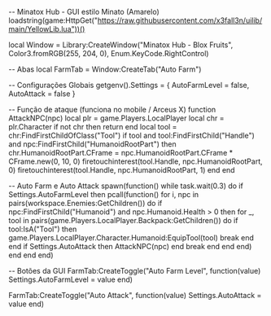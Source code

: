 -- Minatox Hub - GUI estilo Minato (Amarelo)
loadstring(game:HttpGet("https://raw.githubusercontent.com/x3fall3n/uilib/main/YellowLib.lua"))()

local Window = Library:CreateWindow("Minatox Hub - Blox Fruits", Color3.fromRGB(255, 204, 0), Enum.KeyCode.RightControl)

-- Abas
local FarmTab = Window:CreateTab("Auto Farm")

-- Configurações Globais
getgenv().Settings = {
    AutoFarmLevel = false,
    AutoAttack = false
}

-- Função de ataque (funciona no mobile / Arceus X)
function AttackNPC(npc)
    local plr = game.Players.LocalPlayer
    local chr = plr.Character
    if not chr then return end
    local tool = chr:FindFirstChildOfClass("Tool")
    if tool and tool:FindFirstChild("Handle") and npc:FindFirstChild("HumanoidRootPart") then
        chr.HumanoidRootPart.CFrame = npc.HumanoidRootPart.CFrame * CFrame.new(0, 10, 0)
        firetouchinterest(tool.Handle, npc.HumanoidRootPart, 0)
        firetouchinterest(tool.Handle, npc.HumanoidRootPart, 1)
    end
end

-- Auto Farm e Auto Attack
spawn(function()
    while task.wait(0.3) do
        if Settings.AutoFarmLevel then
            pcall(function()
                for i, npc in pairs(workspace.Enemies:GetChildren()) do
                    if npc:FindFirstChild("Humanoid") and npc.Humanoid.Health > 0 then
                        for _, tool in pairs(game.Players.LocalPlayer.Backpack:GetChildren()) do
                            if tool:IsA("Tool") then
                                game.Players.LocalPlayer.Character.Humanoid:EquipTool(tool)
                                break
                            end
                        end
                        if Settings.AutoAttack then
                            AttackNPC(npc)
                        end
                        break
                    end
                end
            end)
        end
    end
end)

-- Botões da GUI
FarmTab:CreateToggle("Auto Farm Level", function(value)
    Settings.AutoFarmLevel = value
end)

FarmTab:CreateToggle("Auto Attack", function(value)
    Settings.AutoAttack = value
end)

